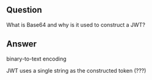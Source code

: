 ## Question

What is Base64 and why is it used to construct a JWT?

## Answer

binary-to-text encoding

JWT uses a single string as the constructed token (???)